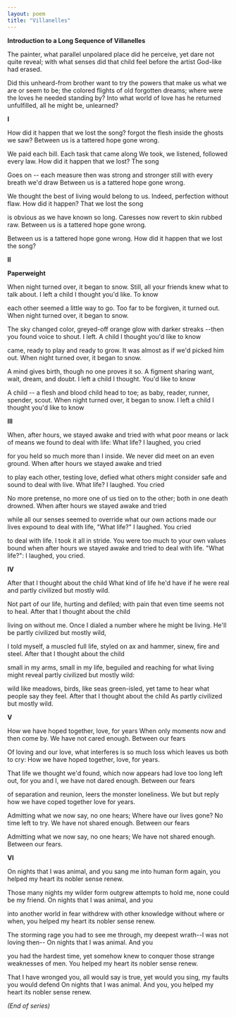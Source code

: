 ```yaml
---
layout: poem
title: "Villanelles"
---
```


**Introduction to a Long Sequence of Villanelles**

The painter, what parallel unpolared place
did he perceive, yet dare not quite reveal;
 with what senses did that child feel
                    before the artist God-like had erased.

   Did this unheard-from brother want to try
   the powers that make us what we are or seem
to be; the colored flights of old forgotten dreams;
where were the loves he needed standing by?
Into what world of love has he returned
   unfulfilled, all he might be, unlearned?

**I**

How did it happen that we lost the song?
forgot the flesh inside the ghosts we saw?
Between us is a tattered hope gone wrong.

We paid each bill. Each task that came along
We took, we listened, followed every law.
How did it happen that we lost? The song

Goes on -- each measure then was strong
and stronger still with every breath we'd draw
Between us is a tattered hope gone wrong.

We thought the best of living would belong
to us. Indeed, perfection without flaw.
How did it happen?
           That we lost the song

is obvious as we have known so long.
Caresses now revert to skin rubbed raw.
Between us is a tattered hope gone wrong.

Between us is a tattered hope gone wrong.
How did it happen that we lost the song?

**II**

**Paperweight**

  When night turned over, it began to snow.
  Still, all your friends knew what to talk about.
  I left a child I thought you'd like. To know

 each other seemed a little way to go.
 Too far to be forgiven, it turned out.
 When night turned over, it began to snow.

The sky changed color, greyed-off orange glow
with darker streaks
		--then you found voice to shout.
I left. A child I thought you'd like to know

came, ready to play and ready to grow.
It was almost as if we'd picked him out.
When night turned over, it began to snow.

A mind gives birth, though no one proves it so.
A figment sharing want, wait, dream, and doubt.
I left a child I thought.
                        You'd like to know

A child -- a flesh and blood child head to toe;
as baby, reader, runner, spender, scout.
When night turned over, it began to snow.
I left a child I thought you'd like to know

**III**

When, after hours, we stayed awake and tried
 with what poor means
		or lack of means we found
 to deal with life: What life? I laughed, you cried

 for you held so much more than I inside.
 We never did meet on an even ground.
 When after hours we stayed awake and tried

to play each other, testing love, defied
what others might consider safe and sound
to deal with live. What life? I laughed. You cried

No more pretense, no more one of us tied
on to the other; both in one death drowned.
When after hours we stayed awake and tried

while all our senses seemed to override
what our own actions made our lives expound
to deal with life, "What life?" I laughed.
                                                 You cried

to deal with life. I took it all in stride.
You were too much to your own values bound
when after hours we stayed awake and tried
to deal with life. "What life?":
		I laughed, you cried.

**IV**

After that I thought about the child
What kind of life he'd have if he were real
and partly civilized but mostly wild.

Not part of our life, hurting and defiled;
with pain that even time seems not to heal.
After that I thought about the child

living on without me. Once I dialed
a number where he might be living. He'll
be partly civilized but mostly wild,

I told myself, a muscled full life, styled
on ax and hammer, sinew, fire and steel.
After that I thought about the child

small in my arms, small in my life, beguiled
and reaching for what living might reveal
partly civilized but mostly wild:

wild like meadows, birds, like seas green-isled,
yet tame to hear what people say they feel.
After that I thought about the child
As partly civilized but mostly wild.


**V**

How we have hoped together, love, for years
When only moments now and then come by.
We have not cared enough. Between our fears

  Of loving and our love, what interferes
  is so much loss which leaves us both to cry:
How we have hoped together, love, for years.

That life we thought we'd found,
		which now appears
had love too long left out, for you and I,
we have not dared enough. Between our fears

of separation and reunion, leers
the monster loneliness. We but but reply
how we have coped together love for years.

Admitting what we now say, no one hears;
Where have our lives gone? No time left to try.
We have not shared enough. Between our fears

Admitting what we now say, no one hears;
We have not shared enough. Between our fears.

**VI**

On nights that I was animal, and you
sang me into human form again,
you helped my heart its nobler sense renew.

Those many nights my wilder form outgrew
attempts to hold me, none could be my friend.
On nights that I was animal, and you

 into another world in fear withdrew
 with other knowledge without where or when,
you helped my heart its nobler sense renew.

The storming rage you had to see me through,
my deepest wrath--I was not loving then--
On nights that I was animal.  And you

you had the hardest time, yet somehow knew
to conquer those strange weaknesses of men.
You helped my heart its nobler sense renew.

That I have wronged you, all would say is true,
yet would you sing, my faults you would defend
On nights that I was animal.  And you,
you helped my heart its nobler sense renew.


*(End of series)*
